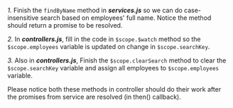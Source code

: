 *1.* Finish the ```findByName``` method in ***services.js*** so we can do case-insensitive search based on employees' full name. 
Notice the method should return a promise to be resolved.

*2.* In ***controllers.js***, fill in the code in ```$scope.$watch``` method so the ```$scope.employees``` variable is updated 
on change in ```$scope.searchKey```.

*3.* Also in ***controllers.js***, Finish the ```$scope.clearSearch``` method to clear the ```$scope.searchKey``` variable and 
assign all employees to ```$scope.employees``` variable.

Please notice both these methods in controller should do their work after the promises from service are resolved (in then() callback). 